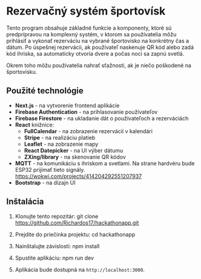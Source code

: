 # Rezervačný systém športovísk

Tento program obsahuje základné funkcie a komponenty, ktoré sú predprípravou na komplexný systém, v ktorom sa používatelia môžu prihlásiť a vykonať rezerváciu na vybrané športovisko na konkrétny čas a dátum. Po úspešnej rezervácii, ak používateľ naskenuje QR kód alebo zadá kód ihriska, sa automaticky otvoria dvere a počas noci sa zapnú svetlá.

Okrem toho môžu používatelia nahrať sťažnosti, ak je niečo poškodené na športovisku.

## Použité technológie

- **Next.js** - na vytvorenie frontend aplikácie
- **Firebase Authentication** - na prihlasovanie používateľov
- **Firebase Firestore** - na ukladanie dát o používateľoch a rezerváciách
- **React** knižnice:
  - **FullCalendar** - na zobrazenie rezervácií v kalendári
  - **Stripe** - na realizáciu platieb
  - **Leaflet** - na zobrazenie mapy
  - **React Datepicker** - na UI výber dátumu
  - **ZXing/library** - na skenovanie QR kódov
- **MQTT** - na komunikáciu s ihriskom a svetlami. Na strane hardvéru bude ESP32 prijímať tieto signály. https://wokwi.com/projects/414204292551207937
- **Bootstrap** - na dizajn UI


## Inštalácia


1. Klonujte tento repozitár:
git clone https://github.com/Richardos17/hackathonapp.git


2. Prejdite do priečinka projektu:
cd hackathonapp


3. Nainštalujte závislosti:
npm install


4. Spustite aplikáciu:
npm run dev



5. Aplikácia bude dostupná na `http://localhost:3000`.




